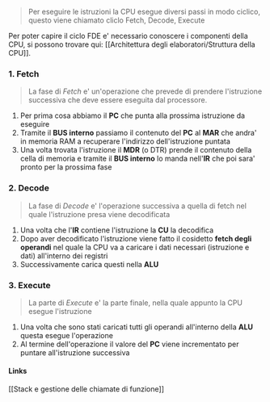 >Per eseguire le istruzioni la CPU esegue diversi passi in modo ciclico, questo viene chiamato cliclo Fetch, Decode, Execute

Per poter capire il ciclo FDE e' necessario conoscere i componenti della CPU, si possono trovare qui: [[Architettura degli elaboratori/Struttura della CPU]].

### 1. Fetch
>La fase di *Fetch* e' un'operazione che prevede di prendere l'istruzione successiva che deve essere eseguita dal processore.

1. Per prima cosa abbiamo il **PC** che punta alla prossima istruzione da eseguire
2. Tramite il **BUS interno** passiamo il contenuto del **PC** al **MAR** che andra' in memoria RAM a recuperare l'indirizzo dell'istruzione puntata
3. Una volta trovata l'istruzione il **MDR** (o DTR) prende il contenuto della cella di memoria e tramite il **BUS interno** lo manda nell'**IR** che poi sara' pronto per la prossima fase

### 2. Decode
>La fase di *Decode* e' l'operazione successiva a quella di fetch nel quale l'istruzione presa viene decodificata

1. Una volta che l'**IR** contiene l'istruzione la **CU** la decodifica
2. Dopo aver decodificato l'istruzione viene fatto il cosidetto **fetch degli operandi** nel quale la CPU va a caricare i dati necessari (istruzione e dati) all'interno dei registri
3. Successivamente carica questi nella **ALU**

### 3. Execute
>La parte di *Execute* e' la parte finale, nella quale appunto la CPU esegue l'istruzione

1. Una volta che sono stati caricati tutti gli operandi all'interno della **ALU** questa esegue l'operazione
2. Al termine dell'operazione il valore del **PC** viene incrementato per puntare all'istruzione successiva

#### Links
[[Stack e gestione delle chiamate di funzione]]